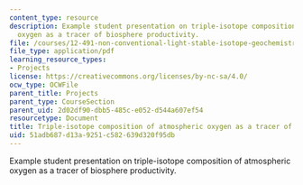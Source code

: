 ```yaml
---
content_type: resource
description: Example student presentation on triple-isotope composition of atmospheric
  oxygen as a tracer of biosphere productivity.
file: /courses/12-491-non-conventional-light-stable-isotope-geochemistry-spring-2012/51adb687d13a9251c582639d320f95db_MIT12_491S12_TripleIsotope.pdf
file_type: application/pdf
learning_resource_types:
- Projects
license: https://creativecommons.org/licenses/by-nc-sa/4.0/
ocw_type: OCWFile
parent_title: Projects
parent_type: CourseSection
parent_uid: 2d02df90-dbb5-485c-e052-d544a607ef54
resourcetype: Document
title: Triple-isotope composition of atmospheric oxygen as a tracer of biosphere productivity
uid: 51adb687-d13a-9251-c582-639d320f95db
---
```

Example student presentation on triple-isotope composition of atmospheric oxygen as a tracer of biosphere productivity.